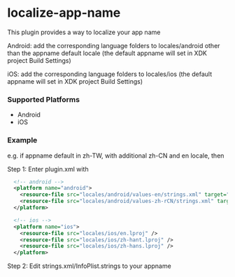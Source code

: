 <!--
# license: Licensed to the Apache Software Foundation (ASF) under one
#         or more contributor license agreements.  See the NOTICE file
#         distributed with this work for additional information
#         regarding copyright ownership.  The ASF licenses this file
#         to you under the Apache License, Version 2.0 (the
#         "License"); you may not use this file except in compliance
#         with the License.  You may obtain a copy of the License at
#
#           http://www.apache.org/licenses/LICENSE-2.0
#
#         Unless required by applicable law or agreed to in writing,
#         software distributed under the License is distributed on an
#         "AS IS" BASIS, WITHOUT WARRANTIES OR CONDITIONS OF ANY
#         KIND, either express or implied.  See the License for the
#         specific language governing permissions and limitations
#         under the License.
-->

# localize-app-name

This plugin provides a way to localize your app name

Android:
add the corresponding language folders to locales/android other than the appname default locale (the default appname will set in XDK project Build Settings)

iOS:
add the corresponding language folders to locales/ios (the default appname will set in XDK project Build Settings)

### Supported Platforms

- Android
- iOS

### Example

e.g. if appname default in zh-TW, with additional zh-CN and en locale, then

Step 1: Enter plugin.xml with
```xml
  <!-- android -->
  <platform name="android">
    <resource-file src="locales/android/values-en/strings.xml" target="res/values-en/strings.xml" />
    <resource-file src="locales/android/values-zh-rCN/strings.xml" target="res/values-zh-rCN/strings.xml" />
  </platform>

  <!-- ios -->
  <platform name="ios">
    <resource-file src="locales/ios/en.lproj" />
    <resource-file src="locales/ios/zh-hant.lproj" />
    <resource-file src="locales/ios/zh-hans.lproj" />
  </platform>
```
Step 2: Edit strings.xml/InfoPlist.strings to your appname

